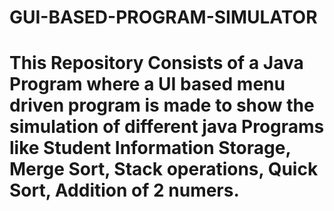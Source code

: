 # GUI-BASED-PROGRAM-SIMULATOR
# This Repository Consists of a Java Program where a UI based menu driven program is made to show the simulation of different java Programs like Student Information Storage, Merge Sort, Stack operations, Quick Sort, Addition of 2 numers.

